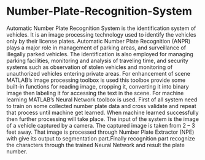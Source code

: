 # Number-Plate-Recognition-System
Automatic Number Plate Recognition System is the identification system of vehicles. It is an  image processing technology used to identify the vehicles only by their license plates.  Automatic Number Plate Recognition (ANPR) plays a major role in management of parking  areas, and surveillance of illegally parked vehicles. The identification is also employed for managing parking facilities, monitoring and analysis of traveling time, and security systems such as observation of stolen vehicles and monitoring of unauthorized vehicles entering private areas. For enhancement of scene MATLAB’s image processing toolbox is used this toolbox provide some built-in functions for reading image, cropping it, converting it into binary image then labeling it for accessing the text in the scene. For machine learning MATLAB’s Neural Network toolbox is used. First of all system need to train on some collected number plate data and cross validate and repeat that process until machine get learned. When machine learned successfully then further processing will take place. The input of the system is the image of a vehicle captured by a camera. The captured image is taken from 2 – 3 feet away. That image is processed through Number Plate Extractor (NPE) with give its output to segmentation part.Finally recognition part recognize the characters through the trained Neural Network and result the plate number. 
